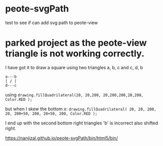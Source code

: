 # peote-svgPath
test to see if can add svg path to peote-view

# parked project as the peote-view triangle is not working correctly.

I have got it to draw a square using two triangles  a, b, c and c, d, b
```
a---b
| / |
d---c 
```
using 
```drawing.fillQuadrilateral(20, 20,200, 20,200,200,20,200, Color.RED );```

but when I skew the bottom x:
```drawing.fillQuadrilateral( 20, 20, 200, 20, 200+50, 200, 20+50, 200, Color.RED );```

I end up with the second bottom right triangles 'b' is incorrect also shifted right.

https://nanjizal.github.io/peote-svgPath/bin/html5/bin/

